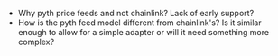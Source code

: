 - Why pyth price feeds and not chainlink? Lack of early support?
- How is the pyth feed model different from chainlink's? Is it similar enough to allow for a simple adapter or will it need something more complex?